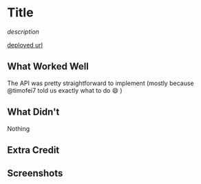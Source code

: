 # Title

*description*

[deployed url]([http://url-if-deployed-here](https://kahoors-api-siavava.onrender.com))

## What Worked Well

The API was pretty straightforward to implement (mostly because @timofei7 told us exactly what to do :smile: )

## What Didn't

Nothing

## Extra Credit

## Screenshots

